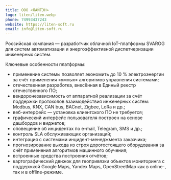 ```yaml
---
title: ООО «ЛАЙТЭН»
logo: liten/liten.webp
phone: 74993437243
website: https://liten-soft.ru
email: info@liten-soft.ru
---
```


Российская компания — разработчик облачной IoT-платформы SVAROG для систем автоматизации и энергоэффективной диспетчеризации инженерных систем.


Ключевые особенности платформы:
* применение системы позволяет экономить до 10 % электроэнергии за счёт применения «умных» алгоритмов управления системами;
* отечественная разработка, внесённая в Единый реестр отечественного ПО;
* вендоронезависимость от аппаратной реализации за счёт поддержки протоколов взаимодействия инженерных систем: Modbus, KNX, CAN bus, BACnet, Zigbee, LoRa и др.;
* веб-интерфейс — установка клиентского ПО не требуется;
* графический интерфейс пользователя построен на основе дашбордов и виджетов;
* оповещение об инцидентах по e-mail, Telegram, SMS и др.;
* контроль SLA обслуживающих организаций;
* интеграция с системами инцидент-менеджмента заказчика;
* прогнозирование выхода из строя дорогостоящего оборудования за счёт применения алгоритмов машинного обучения;
* встроенные средства построения отчётов;
* картографический движок для геопривязки объектов мониторинга с поддержкой Google Maps, Yandex Maps, OpenStreetMap как в online-, так и в offline-режиме.
